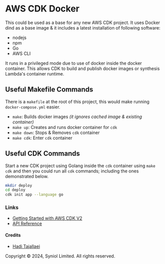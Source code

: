 # AWS CDK Docker
This could be used as a base for any new AWS CDK project. It uses Docker dind as a base image 
& it includes a latest installation of following software:
 * nodejs
 * npm
 * Go
 * AWS CLI

It runs in a privileged mode due to use of docker inside the docker container. This allows CDK 
to build and publish docker images or synthesis Lambda's container runtime.


## Useful Makefile Commands
There is a `makefile` at the root of this project, this would make running `docker-compose.yml` 
easier.

 * `make`: Builds docker images _(it ignores cached image & existing container)_
 * `make up`: Creates and runs docker container for `cdk`
 * `make down`: Stops & Removes `cdk` container
 * `make cdk`: Enter `cdk` container

## Useful CDK Commands
Start a new CDK project using Golang inside the `cdk` container using `make cdk` and then you 
could run all `cdk` commands; including the ones demonstrated below.

```bash
mkdir deploy
cd deploy
cdk init app --language go
```


### Links
* [Getting Started with AWS CDK V2](https://docs.aws.amazon.com/cdk/v2/guide/work-with-cdk-go.html)
* [API Reference](https://docs.aws.amazon.com/cdk/api/v2/docs/aws-construct-library.html)


#### Credits
 * [Hadi Tajallaei](mailto:hadi@syniol.com)

Copyright &copy; 2024, Syniol Limited. All rights reserved.
